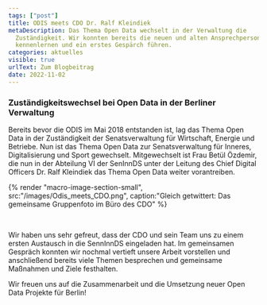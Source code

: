 ```yaml
---
tags: ["post"]
title: ODIS meets CDO Dr. Ralf Kleindiek
metaDescription: Das Thema Open Data wechselt in der Verwaltung die
  Zuständigkeit. Wir konnten bereits die neuen und alten Ansprechpersonen
  kennenlernen und ein erstes Gespärch führen.
categories: aktuelles
visible: true
urlText: Zum Blogbeitrag
date: 2022-11-02
---
```


### Zuständigkeitswechsel bei Open Data in der Berliner Verwaltung

Bereits bevor die ODIS im Mai 2018 entstanden ist, lag das Thema Open Data in der Zuständigkeit der Senatsverwaltung für Wirtschaft, Energie und Betriebe. Nun ist das Thema Open Data zur Senatsverwaltung für Inneres, Digitalisierung und Sport gewechselt. Mitgewechselt ist Frau Betül Özdemir, die nun in der Abteilung VI der SenInnDS unter der Leitung des Chief Digital Officers Dr. Ralf Kleindiek das Thema Open Data weiter vorantreiben.

{% render "macro-image-section-small", src:"/images/Odis_meets_CDO.png",  caption:"Gleich getwittert: Das gemeinsame Gruppenfoto im Büro des CDO" %}

<br>

Wir haben uns sehr gefreut, dass der CDO und sein Team uns zu einem ersten Austausch in die SennInnDS eingeladen hat. Im gemeinsamen Gespräch konnten wir nochmal vertieft unsere Arbeit vorstellen und anschließend bereits viele Themen besprechen und gemeinsame Maßnahmen und Ziele festhalten.

Wir freuen uns auf die Zusammenarbeit und die Umsetzung neuer Open Data Projekte für Berlin!
